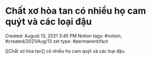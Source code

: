 # Chất xơ hòa tan có nhiều họ cam quýt và các loại đậu

Created: August 13, 2021 3:45 PM
Notion tags: #notion, #created/2021/Aug/13
zet type: #permanent/fact

[[Chất xơ hòa tan]] có nhiều họ cam quýt và các loại đậu.